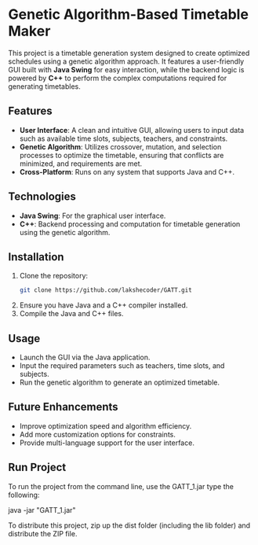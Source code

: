
# Genetic Algorithm-Based Timetable Maker

This project is a timetable generation system designed to create optimized schedules using a genetic algorithm approach. It features a user-friendly GUI built with **Java Swing** for easy interaction, while the backend logic is powered by **C++** to perform the complex computations required for generating timetables.

## Features
- **User Interface**: A clean and intuitive GUI, allowing users to input data such as available time slots, subjects, teachers, and constraints.
- **Genetic Algorithm**: Utilizes crossover, mutation, and selection processes to optimize the timetable, ensuring that conflicts are minimized, and requirements are met.
- **Cross-Platform**: Runs on any system that supports Java and C++.

## Technologies
- **Java Swing**: For the graphical user interface.
- **C++**: Backend processing and computation for timetable generation using the genetic algorithm.
  
## Installation
1. Clone the repository:
   ```bash
   git clone https://github.com/lakshecoder/GATT.git
   ```
2. Ensure you have Java and a C++ compiler installed.
3. Compile the Java and C++ files.

## Usage
- Launch the GUI via the Java application.
- Input the required parameters such as teachers, time slots, and subjects.
- Run the genetic algorithm to generate an optimized timetable.

## Future Enhancements
- Improve optimization speed and algorithm efficiency.
- Add more customization options for constraints.
- Provide multi-language support for the user interface.

## Run Project
To run the project from the command line, use the GATT_1.jar
type the following:

java -jar "GATT_1.jar" 

To distribute this project, zip up the dist folder (including the lib folder)
and distribute the ZIP file.